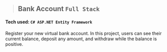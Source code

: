 > ## Bank Account `Full Stack`
#### Tech used: `C# ASP.NET Entity Framework`
Register your new virtual bank account. In this project, users can see their current balance, deposit any amount, and withdraw while the balance is positive.
